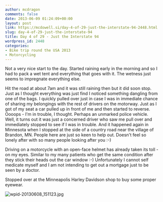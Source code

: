 ```yaml
---
author: mcdragon
comments: false
date: 2013-06-09 01:24:09+00:00
layout: post
link: https://mcdowell.si/day-4-of-29-just-the-interstate-94-2448.html
slug: day-4-of-29-just-the-interstate-94
title: Day 4 of 29 - Just the Interstate 94
wordpress_id: 2448
categories:
- Bike trip round the USA 2013
- Motorcycling
---
```


Not a very nice start to the day. Started raining early in the morning and so I had to pack a wet tent and everything that goes with it. The wetness just seems to impregnate everything else.

Hit the road at about 7am and it was still raining then but it did soon stop. Just as I thought everything was just find I noticed something dangling from one of the bags. I quickly pulled over just in case I was in immediate chance of sharing my belongings with the rest of drivers on the motorway. Just as I got of my seat a car pulled up in front of me and then started to reverse. Oooops - I'm in trouble, I thought. Perhaps an unmarked police vehicle. Well, it turns out it was just a concerned driver who saw me pull over and immediately stopped to see if I was in trouble.
And it happened again in Minnesota when I stopped at the side of a country road near the village of Brandon, MN.
People here are just so keen to help out. Doesn't feel so lonely after with so many people looking after you :-)

Driving on a motorcycle with an open-face helmet has already taken its toll - on my eyes. Similar to my many patients who get the same condition after they stick their heads out the car window :-)
Unfortunately I cannot self medicate myself and I am not intending to get out a mortgage just to be seen by a doctor.

Stopped over at the Minneapolis Harley Davidson shop to buy some proper eyewear.

![wpid-20130608_151123.jpg](https://mcdowell.si/wp-content/uploads/2013/06/wpid-20130608_151123-1.jpg)


